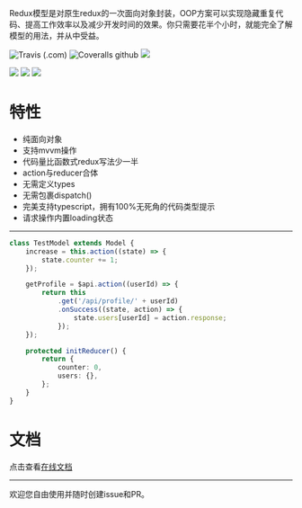 
Redux模型是对原生redux的一次面向对象封装，OOP方案可以实现隐藏重复代码、提高工作效率以及减少开发时间的效果。你只需要花半个小时，就能完全了解模型的用法，并从中受益。

![Travis (.com)](https://img.shields.io/travis/com/fwh1990/redux-model)
![Coveralls github](https://img.shields.io/coveralls/github/fwh1990/redux-model)
![](https://img.shields.io/github/license/fwh1990/redux-model)

[![](https://img.shields.io/npm/dt/@redux-model/web.svg?label=@redux-model/web)](https://www.npmjs.com/package/@redux-model/web)
[![](https://img.shields.io/npm/dt/@redux-model/react-native.svg?label=@redux-model/react-native)](https://www.npmjs.com/package/@redux-model/react-native)
[![](https://img.shields.io/npm/dt/@redux-model/taro.svg?label=@redux-model/taro)](https://www.npmjs.com/package/@redux-model/taro)

# 特性

* 纯面向对象
* 支持mvvm操作
* 代码量比函数式redux写法少一半
* action与reducer合体
* 无需定义types
* 无需包裹dispatch()
* 完美支持typescript，拥有100%无死角的代码类型提示
* 请求操作内置loading状态

-----


```typescript
class TestModel extends Model {
    increase = this.action((state) => {
        state.counter += 1;
    });

    getProfile = $api.action((userId) => {
        return this
            .get('/api/profile/' + userId)
            .onSuccess((state, action) => {
                state.users[userId] = action.response;
            });
    });

    protected initReducer() {
        return {
            counter: 0,
            users: {},
        };
    }
}
```

# 文档

点击查看[在线文档](https://fwh1990.github.io/redux-model)

---------------------

欢迎您自由使用并随时创建issue和PR。
